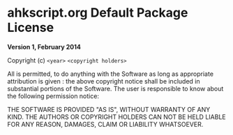 ahkscript.org Default Package License
================================================
**Version 1, February 2014**

Copyright (c) `<year>` `<copyright holders>`

All is permitted, to do anything with the Software as long as appropriate attribution is given : the above copyright notice shall be included in substantial portions of the Software. The user is responsible to know about the following permission notice:

THE SOFTWARE IS PROVIDED "AS IS", WITHOUT WARRANTY OF ANY KIND. THE AUTHORS OR COPYRIGHT HOLDERS CAN NOT BE HELD LIABLE FOR ANY REASON, DAMAGES, CLAIM OR LIABILITY WHATSOEVER.